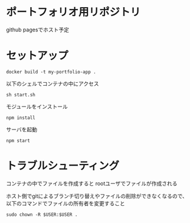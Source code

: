 # ポートフォリオ用リポジトリ

github pagesでホスト予定


# セットアップ


```
docker build -t my-portfolio-app .
```

以下のシェルでコンテナの中にアクセス
```
sh start.sh
```

モジュールをインストール
```
npm install
```

サーバを起動

```
npm start
```

# トラブルシューティング

コンテナの中でファイルを作成すると
rootユーザでファイルが作成される

ホスト側でgitによるブランチ切り替えやファイルの削除ができなくなるので、
以下のコマンドでファイルの所有者を変更すること

```
sudo chown -R $USER:$USER .
```